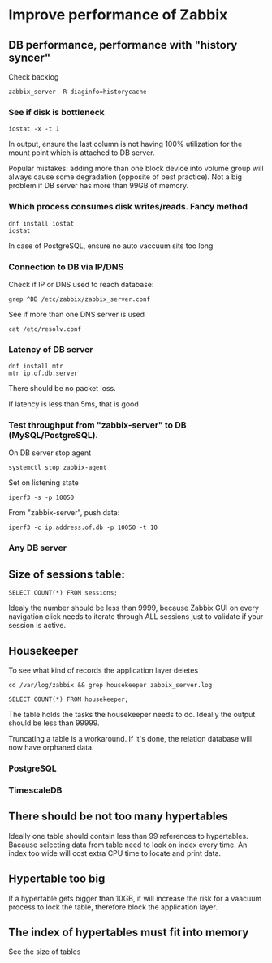 # Improve performance of Zabbix

## DB performance, performance with "history syncer"

Check backlog

```
zabbix_server -R diaginfo=historycache
```

### See if disk is bottleneck

```
iostat -x -t 1
```

In output, ensure the last column is not having 100% utilization for the mount point which is attached to DB server.

Popular mistakes: adding more than one block device into volume group will always cause some degradation (opposite of best practice). Not a big problem if DB server has more than 99GB of memory.

### Which process consumes disk writes/reads. Fancy method

```
dnf install iostat
iostat
```

In case of PostgreSQL, ensure no auto vaccuum sits too long

### Connection to DB via IP/DNS

Check if IP or DNS used to reach database:

```
grep ^DB /etc/zabbix/zabbix_server.conf
```

See if more than one DNS server is used

```
cat /etc/resolv.conf
```

### Latency of DB server

```
dnf install mtr
mtr ip.of.db.server
```

There should be no packet loss.

If latency is less than 5ms, that is good


### Test throughput from "zabbix-server" to DB (MySQL/PostgreSQL).

On DB server stop agent

```
systemctl stop zabbix-agent
```

Set on listening state

```
iperf3 -s -p 10050
```

From "zabbix-server", push data:

```
iperf3 -c ip.address.of.db -p 10050 -t 10
```

### Any DB server

## Size of sessions table:

```
SELECT COUNT(*) FROM sessions;
```

Idealy the number should be less than 9999, because Zabbix GUI on every navigation click needs to iterate through ALL sessions just to validate if your session is active.

## Housekeeper

To see what kind of records the application layer deletes

```
cd /var/log/zabbix && grep housekeeper zabbix_server.log
```

```
SELECT COUNT(*) FROM housekeeper;
```

The table holds the tasks the housekeeper needs to do. Ideally the output should be less than 99999.

Truncating a table is a workaround. If it's done, the relation database will now have orphaned data.


### PostgreSQL




### TimescaleDB

## There should be not too many hypertables

Ideally one table should contain less than 99 references to hypertables. Bacause selecting data from table need to look on index every time. An index too wide will cost extra CPU time to locate and print data.

## Hypertable too big

If a hypertable gets bigger than 10GB, it will increase the risk for a vaacuum process to lock the table, therefore block the application layer.

## The index of hypertables must fit into memory

See the size of tables


